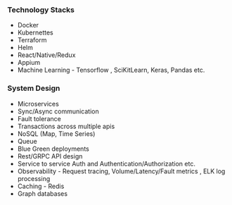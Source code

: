 
### Technology Stacks 

- Docker
- Kubernettes
- Terraform 
- Helm 
- React/Native/Redux
- Appium 
- Machine Learning - Tensorflow , SciKitLearn, Keras, Pandas etc.


### System Design 
- Microservices 
- Sync/Async communication 
- Fault tolerance 
- Transactions across multiple apis 
- NoSQL (Map, Time Series)
- Queue 
- Blue Green deployments 
- Rest/GRPC API design 
- Service to service Auth and Authentication/Authorization etc.
- Observability - Request tracing, Volume/Latency/Fault metrics , ELK log processing 
- Caching - Redis 
- Graph databases 

